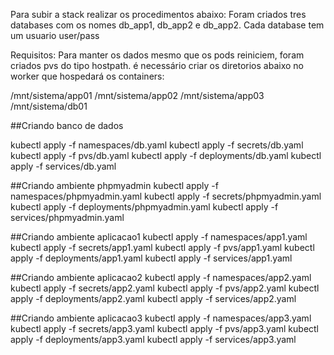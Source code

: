 
Para subir a stack realizar os procedimentos abaixo:
Foram criados tres databases com os nomes db_app1, db_app2 e db_app2. Cada database tem um usuario user/pass

Requisitos: Para manter os dados mesmo que os pods reiniciem, foram criados pvs do tipo hostpath. é necessário criar os diretorios abaixo no worker que hospedará os containers:

/mnt/sistema/app01
/mnt/sistema/app02
/mnt/sistema/app03
/mnt/sistema/db01

##Criando banco de dados

kubectl apply -f namespaces/db.yaml
kubectl apply -f secrets/db.yaml
kubectl apply -f pvs/db.yaml
kubectl apply -f deployments/db.yaml
kubectl apply -f services/db.yaml

##Criando ambiente phpmyadmin
kubectl apply -f namespaces/phpmyadmin.yaml
kubectl apply -f secrets/phpmyadmin.yaml
kubectl apply -f deployments/phpmyadmin.yaml
kubectl apply -f services/phpmyadmin.yaml

##Criando ambiente aplicacao1
kubectl apply -f namespaces/app1.yaml
kubectl apply -f secrets/app1.yaml
kubectl apply -f pvs/app1.yaml
kubectl apply -f deployments/app1.yaml
kubectl apply -f services/app1.yaml

##Criando ambiente aplicacao2
kubectl apply -f namespaces/app2.yaml
kubectl apply -f secrets/app2.yaml
kubectl apply -f pvs/app2.yaml
kubectl apply -f deployments/app2.yaml
kubectl apply -f services/app2.yaml

##Criando ambiente aplicacao3
kubectl apply -f namespaces/app3.yaml
kubectl apply -f secrets/app3.yaml
kubectl apply -f pvs/app3.yaml
kubectl apply -f deployments/app3.yaml
kubectl apply -f services/app3.yaml
